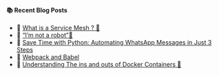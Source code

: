 #### :books: Recent Blog Posts
<!-- BLOGPOSTS:START -->
 - 💫 [What is a Service Mesh ? 🤔](https://tldrthis.hashnode.dev/what-is-a-service-mesh)
 - 🌮 [“I’m not a robot”🤖](https://tldrthis.hashnode.dev/im-not-a-robot)
 - 💯 [Save Time with Python: Automating WhatsApp Messages in Just 3 Steps](https://tldrthis.hashnode.dev/save-time-with-python-automating-whatsapp-messages-in-just-3-steps)
 - 💫 [Webpack and Babel](https://tldrthis.hashnode.dev/webpack-and-babel)
 - 🚀 [Understanding The ins and outs of Docker Containers 🐳](https://tldrthis.hashnode.dev/understanding-the-ins-and-outs-of-docker-containers)<!-- BLOGPOSTS:END -->
